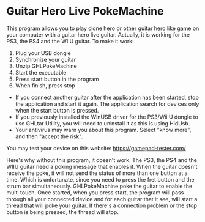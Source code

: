 # Guitar Hero Live PokeMachine
This program allows you to play clone hero or other guitar hero like game on your computer with a guitar hero live guitar. 
Actually, it is working for the PS3, the PS4 and the WIIU guitar. To make it work:
1. Plug your USB dongle
2. Synchronize your guitar
3. Unzip GHLPokeMachine
4. Start the executable
5. Press start button in the program
6. When finish, press stop

- If you connect another guitar after the application has been started, stop the application and start it again. The application search for devices only when the start button is pressed.
- If you previously installed the WinUSB driver for the PS3/Wii U dongle to use GHLtar Utility, you will need to uninstall it as this is using HidUsb.
- Your antivirus may warn you about this program. Select "know more", and then "accept the risk". 

You may test your device on this website: https://gamepad-tester.com/

Here's why without this program, it doesn't work. The PS3, the PS4 and the WIIU guitar need a poking message that enables it. When the guitar doesn't receive the poke, it will not send the status of more than one button at a time. Which is unfortunate, since you need to press the fret button and the strum bar simultaneously. GHLPokeMachine poke the guitar to enable the multi touch. Once started, when you press start, the program will pass through all your connected device and for each guitar that it see, will start a thread that will poke your guitar. If there's a connection problem or the stop button is being pressed, the thread will stop. 
